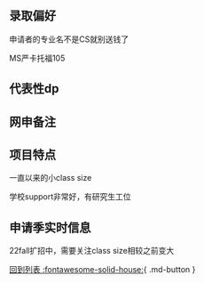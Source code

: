 ## 录取偏好
申请者的专业名不是CS就别送钱了

MS严卡托福105

## 代表性dp

## 网申备注

## 项目特点
一直以来的小class size

学校support非常好，有研究生工位
## 申请季实时信息
22fall扩招中，需要关注class size相较之前变大

[回到列表 :fontawesome-solid-house:](选校梯度.md){ .md-button }
